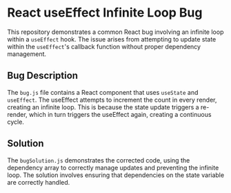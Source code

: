 # React useEffect Infinite Loop Bug

This repository demonstrates a common React bug involving an infinite loop within a `useEffect` hook.  The issue arises from attempting to update state within the `useEffect`'s callback function without proper dependency management.

## Bug Description
The `bug.js` file contains a React component that uses `useState` and `useEffect`. The useEffect attempts to increment the count in every render, creating an infinite loop.  This is because the state update triggers a re-render, which in turn triggers the useEffect again, creating a continuous cycle.

## Solution
The `bugSolution.js` demonstrates the corrected code, using the dependency array to correctly manage updates and preventing the infinite loop.  The solution involves ensuring that dependencies on the state variable are correctly handled.